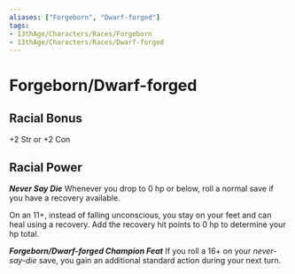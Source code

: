 ```yaml
---
aliases: ["Forgeborn", "Dwarf-forged"]
tags:
- 13thAge/Characters/Races/Forgeborn
- 13thAge/Characters/Races/Dwarf-forged
---
```

# Forgeborn/Dwarf-forged

## Racial Bonus

+2 Str or +2 Con

## Racial Power

*__Never Say Die__*
Whenever you drop to 0 hp or below, roll a normal save if you have a recovery available. 

On an 11+, instead of falling unconscious, you stay on your feet and can heal using a recovery. Add the recovery hit points to 0 hp to determine your hp total.

*__Forgeborn/Dwarf-forged Champion Feat__*
If you roll a 16+ on your *never-say-die* save, you gain an additional standard action during your next turn.